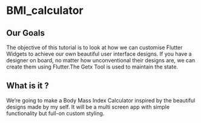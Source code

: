 # BMI_calculator

## Our Goals

The objective of this tutorial is to look at how we can customise Flutter Widgets to achieve our own beautiful user interface designs. If you have a designer on board, no matter how unconventional their designs are, we can create them using Flutter.The Getx Tool is used to maintain the state.

## What is it ?

We’re going to make a Body Mass Index Calculator inspired by the beautiful designs made by my self. It will be a multi screen app with simple functionality but full-on custom styling.
